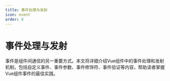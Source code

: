 ```yaml
---
title: 事件处理与发射
icon: event
order: 4
---
```


# 事件处理与发射

事件是组件间通信的另一重要方式。本文将详细介绍Vue组件中的事件处理和发射机制，包括自定义事件、事件参数、事件修饰符、事件验证等内容，帮助读者掌握Vue组件事件的最佳实践。

